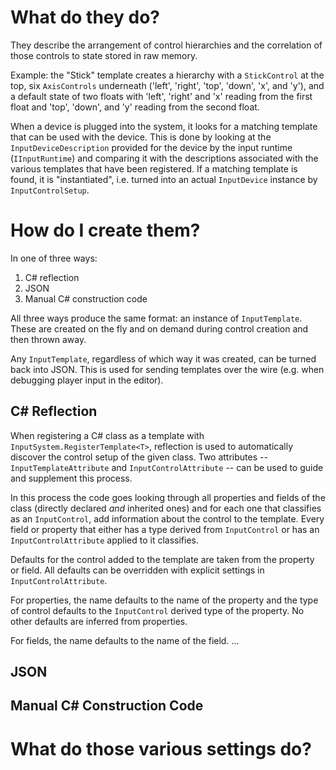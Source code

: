 # What do they do?

They describe the arrangement of control hierarchies and the correlation of those controls to state stored in raw memory.

Example: the "Stick" template creates a hierarchy with a `StickControl` at the top, six `AxisControls` underneath ('left', 'right', 'top', 'down', 'x', and 'y'), and a default state of two floats with 'left', 'right' and 'x' reading from the first float and 'top', 'down', and 'y' reading from the second float.

When a device is plugged into the system, it looks for a matching template that can be used with the device. This is done by looking at the `InputDeviceDescription` provided for the device by the input runtime (`IInputRuntime`) and comparing it with the descriptions associated with the various templates that have been registered. If a matching template is found, it is "instantiated", i.e. turned into an actual `InputDevice` instance by `InputControlSetup`.

# How do I create them?

In one of three ways:

1. C# reflection
2. JSON
3. Manual C# construction code

All three ways produce the same format: an instance of `InputTemplate`. These are created on the fly and on demand during control creation and then thrown away.

Any `InputTemplate`, regardless of which way it was created, can be turned back into JSON. This is used for sending templates over the wire (e.g. when debugging player input in the editor).

## C# Reflection

When registering a C# class as a template with `InputSystem.RegisterTemplate<T>`, reflection is used to automatically discover the control setup of the given class. Two attributes -- `InputTemplateAttribute` and `InputControlAttribute` -- can be used to guide and supplement this process.

In this process the code goes looking through all properties and fields of the class (directly declared *and* inherited ones) and for each one that classifies as an `InputControl`, add information about the control to the template. Every field or property that either has a type derived from `InputControl` or has an `InputControlAttribute` applied to it classifies.

Defaults for the control added to the template are taken from the property or field. All defaults can be overridden with explicit settings in `InputControlAttribute`.

For properties, the name defaults to the name of the property and the type of control defaults to the `InputControl` derived type of the property. No other defaults are inferred from properties.

For fields, the name defaults to the name of the field. ...

## JSON

## Manual C# Construction Code

# What do those various settings do?
